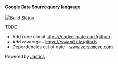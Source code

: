 #### Google Data Source query language
[![Build Status](https://travis-ci.org/jastics/gds-query-language.svg?branch=master)](https://travis-ci.org/jastics/gds-query-language)

TODO
* Add code climat https://codeclimate.com/github
* Add coverage - https://coveralls.io/github
* Dependencies out of date - www.versioneye.com

Powered by [Jastics](www.jastics.com)
